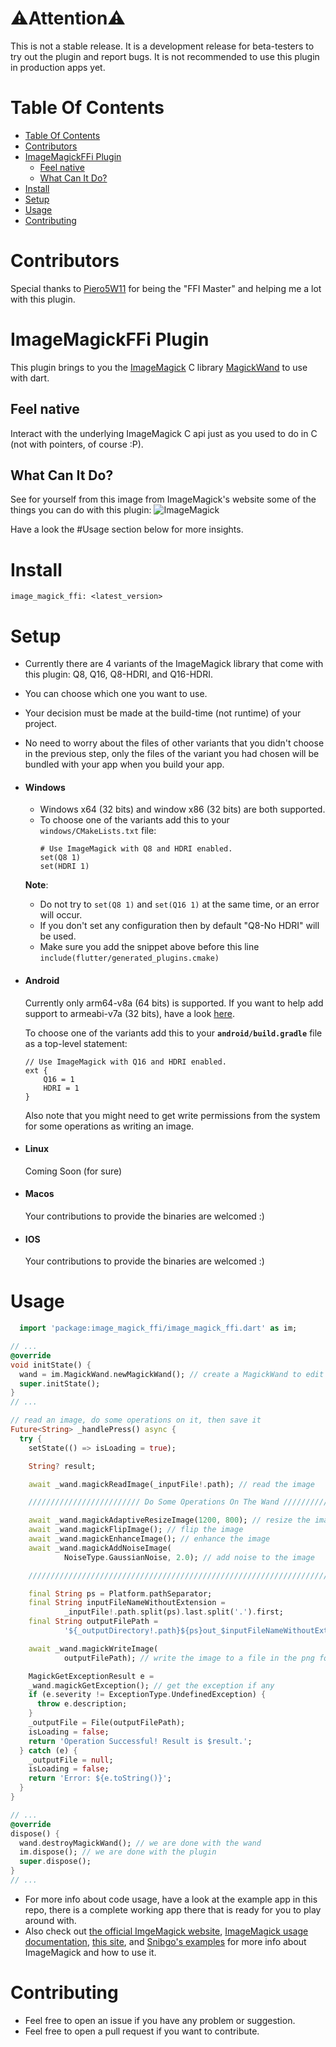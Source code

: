 # ⚠️Attention⚠️
This is not a stable release. It is a development release for beta-testers to try out the plugin and report bugs. It is not recommended to use this plugin in production apps yet.

# Table Of Contents
- [Table Of Contents](#table-of-contents)
- [Contributors](#contributors)
- [ImageMagickFFi Plugin](#imagemagickffi-plugin)
  - [Feel native](#feel-native)
  - [What Can It Do?](#what-can-it-do)
- [Install](#install)
- [Setup](#setup)
- [Usage](#usage)
- [Contributing](#contributing)
# Contributors
Special thanks to [Piero5W11](https://github.com/Piero512) for being the "FFI Master" and helping me a lot with this plugin.

# ImageMagickFFi Plugin
This plugin brings to you the [ImageMagick](https://imagemagick.org/) C library [MagickWand](https://imagemagick.org/script/magick-wand.php) to use with dart.
## Feel native
Interact with the underlying ImageMagick C api just as you used to do in C (not with pointers, of course :P).
## What Can It Do?
See for yourself from this image from ImageMagick's website some of the things you can do with this plugin:
![ImageMagick](https://imagemagick.org/image/examples.jpg)

Have a look the #Usage section below for more insights.

# Install
`image_magick_ffi: <latest_version>`

# Setup
- Currently there are 4 variants of the ImageMagick library that come with this plugin: Q8, Q16, Q8-HDRI, and Q16-HDRI.
- You can choose which one you want to use.
- Your decision must be made at the build-time (not runtime) of your project.
- No need to worry about the files of other variants that you didn't choose in the previous step, only the files of the variant you had chosen will be bundled with your app when you build your app.
- #### Windows
  - Windows x64 (32 bits) and window x86 (32 bits) are both supported.
  - To choose one of the variants add this to your `windows/CMakeLists.txt` file:
    ```
    # Use ImageMagick with Q8 and HDRI enabled.
    set(Q8 1)
    set(HDRI 1)
    ```
  **Note**:
  - Do not try to `set(Q8 1)` and `set(Q16 1)` at the same time, or an error will occur.
  - If you don't set any configuration then by default "Q8-No HDRI" will be used.
  - Make sure you add the snippet above before this line `include(flutter/generated_plugins.cmake)`
- #### Android
  Currently only arm64-v8a (64 bits) is supported. If you want to help add support to armeabi-v7a (32 bits), have a look [here](https://github.com/MolotovCherry/Android-ImageMagick7/discussions/95).

  To choose one of the variants add this to your **`android/build.gradle`** file as a top-level statement:
    ```
    // Use ImageMagick with Q16 and HDRI enabled.
    ext {
        Q16 = 1
        HDRI = 1
    }
    ```
    Also note that you might need to get write permissions from the system for some operations as writing an image.
- #### Linux
  Coming Soon (for sure)
- #### Macos
  Your contributions to provide the binaries are welcomed :)
- #### IOS
  Your contributions to provide the binaries are welcomed :)

# Usage
```dart
  import 'package:image_magick_ffi/image_magick_ffi.dart' as im;

// ...
@override
void initState() {
  wand = im.MagickWand.newMagickWand(); // create a MagickWand to edit images
  super.initState();
}
// ...

// read an image, do some operations on it, then save it
Future<String> _handlePress() async {
  try {
    setState(() => isLoading = true);

    String? result;

    await _wand.magickReadImage(_inputFile!.path); // read the image

    ///////////////////////// Do Some Operations On The Wand /////////////////////////

    await _wand.magickAdaptiveResizeImage(1200, 800); // resize the image
    await _wand.magickFlipImage(); // flip the image
    await _wand.magickEnhanceImage(); // enhance the image
    await _wand.magickAddNoiseImage(
            NoiseType.GaussianNoise, 2.0); // add noise to the image

    /////////////////////////////////////////////////////////////////////////////////

    final String ps = Platform.pathSeparator;
    final String inputFileNameWithoutExtension =
            _inputFile!.path.split(ps).last.split('.').first;
    final String outputFilePath =
            '${_outputDirectory!.path}${ps}out_$inputFileNameWithoutExtension.png';

    await _wand.magickWriteImage(
            outputFilePath); // write the image to a file in the png format

    MagickGetExceptionResult e =
    _wand.magickGetException(); // get the exception if any
    if (e.severity != ExceptionType.UndefinedException) {
      throw e.description;
    }
    _outputFile = File(outputFilePath);
    isLoading = false;
    return 'Operation Successful! Result is $result.';
  } catch (e) {
    _outputFile = null;
    isLoading = false;
    return 'Error: ${e.toString()}';
  }
}

// ...
@override
dispose() {
  wand.destroyMagickWand(); // we are done with the wand
  im.dispose(); // we are done with the plugin
  super.dispose();
}
// ...
```
- For more info about code usage, have a look at the example app in this repo, there is a complete working app there that is ready for you to play around with.
- Also check out [the official ImgeMagick website](https://imagemagick.org/), [ImageMagick usage documentation](https://imagemagick.org/Usage/), [this site](http://www.fmwconcepts.com/imagemagick/index.php), and [Snibgo's examples](http://im.snibgo.com/) for more info about ImageMagick and how to use it.
# Contributing
- Feel free to open an issue if you have any problem or suggestion.
- Feel free to open a pull request if you want to contribute.